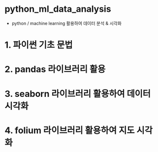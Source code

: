 # python_ml_data_analysis
* python / machine learning 활용하여 데이터 분석 &amp; 시각화

# 1. 파이썬 기초 문법
# 2. pandas 라이브러리 활용
# 3. seaborn 라이브러리 활용하여 데이터 시각화
# 4. folium 라이브러리 활용하여 지도 시각화
